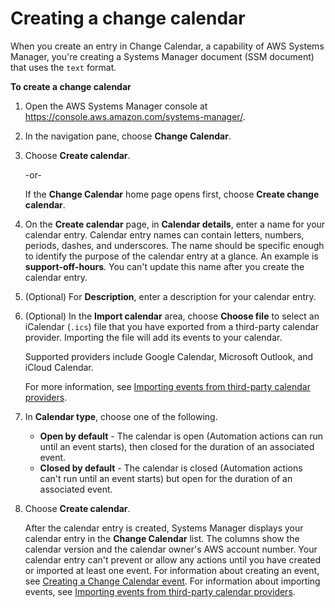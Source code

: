 # Creating a change calendar<a name="change-calendar-create"></a>

When you create an entry in Change Calendar, a capability of AWS Systems Manager, you're creating a Systems Manager document \(SSM document\) that uses the `text` format\.

**To create a change calendar**

1. Open the AWS Systems Manager console at [https://console\.aws\.amazon\.com/systems\-manager/](https://console.aws.amazon.com/systems-manager/)\.

1. In the navigation pane, choose **Change Calendar**\.

1. Choose **Create calendar**\.

   \-or\-

   If the **Change Calendar** home page opens first, choose **Create change calendar**\.

1. On the **Create calendar** page, in **Calendar details**, enter a name for your calendar entry\. Calendar entry names can contain letters, numbers, periods, dashes, and underscores\. The name should be specific enough to identify the purpose of the calendar entry at a glance\. An example is **support\-off\-hours**\. You can't update this name after you create the calendar entry\.

1. \(Optional\) For **Description**, enter a description for your calendar entry\.

1. \(Optional\) In the **Import calendar** area, choose **Choose file** to select an iCalendar \(`.ics`\) file that you have exported from a third\-party calendar provider\. Importing the file will add its events to your calendar\.

   Supported providers include Google Calendar, Microsoft Outlook, and iCloud Calendar\. 

   For more information, see [Importing events from third\-party calendar providers](change-calendar-import.md)\.

1. In **Calendar type**, choose one of the following\.
   + **Open by default** \- The calendar is open \(Automation actions can run until an event starts\), then closed for the duration of an associated event\.
   + **Closed by default** \- The calendar is closed \(Automation actions can't run until an event starts\) but open for the duration of an associated event\.

1. Choose **Create calendar**\.

   After the calendar entry is created, Systems Manager displays your calendar entry in the **Change Calendar** list\. The columns show the calendar version and the calendar owner's AWS account number\. Your calendar entry can't prevent or allow any actions until you have created or imported at least one event\. For information about creating an event, see [Creating a Change Calendar event](change-calendar-create-event.md)\. For information about importing events, see [Importing events from third\-party calendar providers](change-calendar-import.md)\.